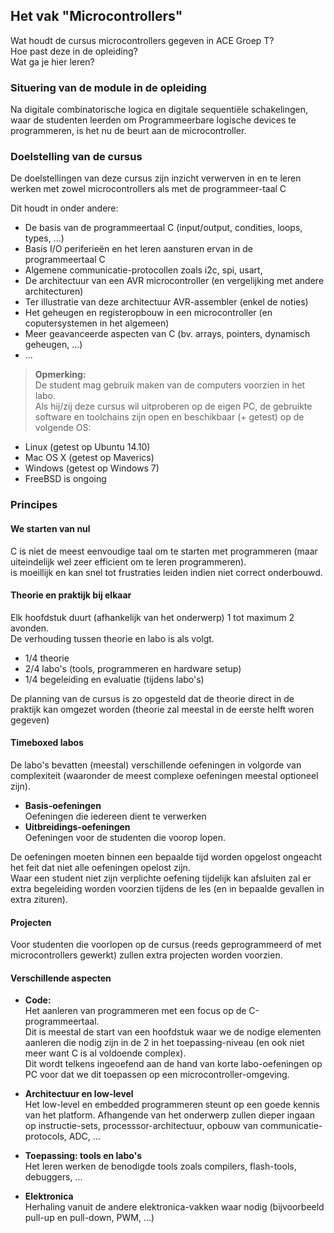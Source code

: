 ## Het vak "Microcontrollers"

Wat houdt de cursus microcontrollers gegeven in ACE Groep T?  
Hoe past deze in de opleiding?  
Wat ga je hier leren?  

### Situering van de module in de opleiding
Na digitale combinatorische logica en digitale sequentiële schakelingen, waar de studenten leerden om Programmeerbare logische devices te programmeren, is het nu de beurt aan de microcontroller.  

### Doelstelling van de cursus

De doelstellingen van deze cursus zijn inzicht verwerven in en te leren werken met zowel microcontrollers als met de programmeer-taal C  

Dit houdt in onder andere:

* De basis van de programmeertaal C (input/output, condities, loops, types, ...)
* Basis I/O periferieën en het leren aansturen ervan in de programmeertaal C
* Algemene communicatie-protocollen zoals i2c, spi, usart,
* De architectuur van een AVR microcontroller (en vergelijking met andere architecturen)
* Ter illustratie van deze architectuur AVR-assembler (enkel de noties)
* Het geheugen en registeropbouw in een microcontroller (en coputersystemen in het algemeen)
* Meer geavanceerde aspecten van C (bv. arrays, pointers, dynamisch geheugen, ...)
* ...


> **Opmerking:**  
> De student mag gebruik maken van de computers voorzien in het labo.  
Als hij/zij deze cursus wil uitproberen op de eigen PC, de gebruikte software en toolchains zijn open en beschikbaar (+ getest) op de volgende OS:
>
* Linux (getest op Ubuntu 14.10)
* Mac OS X (getest op Maverics)
* Windows (getest op Windows 7)
* FreeBSD is ongoing  


### Principes

#### We starten van nul  
C is niet de meest eenvoudige taal om te starten met programmeren (maar uiteindelijk wel zeer efficient om te leren programmeren).  
 is moeillijk en kan snel tot frustraties leiden indien niet correct onderbouwd.  

#### Theorie en praktijk bij elkaar
Elk hoofdstuk duurt (afhankelijk van het onderwerp) 1 tot maximum 2 avonden.  
De verhouding tussen theorie en labo is als volgt.

* 1/4 theorie
* 2/4 labo's (tools, programmeren en hardware setup)
* 1/4 begeleiding en evaluatie  (tijdens labo's)

De planning van de cursus is zo opgesteld dat de theorie direct in de praktijk kan omgezet worden (theorie zal meestal in de eerste helft woren gegeven)

#### Timeboxed labos  
De labo's bevatten (meestal) verschillende oefeningen in volgorde van complexiteit (waaronder de meest complexe oefeningen meestal optioneel zijn).  

* **Basis-oefeningen**  
Oefeningen die iedereen dient te verwerken
* **Uitbreidings-oefeningen**  
Oefeningen voor de studenten die voorop lopen.

De oefeningen moeten binnen een bepaalde tijd worden opgelost ongeacht het feit dat niet alle oefeningen opelost zijn.  
Waar een student niet zijn verplichte oefening tijdelijk kan afsluiten zal er extra begeleiding worden voorzien tijdens de les (en in bepaalde gevallen in extra zituren).

#### Projecten  
Voor studenten die voorlopen op de cursus (reeds geprogrammeerd of met microcontrollers gewerkt) zullen extra projecten worden voorzien.

#### Verschillende aspecten

* **Code:**  
Het aanleren van programmeren met een focus op de C-programmeertaal.  
Dit is meestal de start van een hoofdstuk waar we de nodige elementen aanleren die nodig zijn in de 2 in het toepassing-niveau (en ook niet meer want C is al voldoende complex).  
Dit wordt telkens ingeoefend aan de hand van korte labo-oefeningen op PC voor dat we dit toepassen op een microcontroller-omgeving.  

* **Architectuur en low-level**  
Het low-level en embedded programmeren steunt op een goede kennis van het platform.
Afhangende van het onderwerp zullen dieper ingaan op instructie-sets, processsor-architectuur, opbouw van communicatie-protocols, ADC, ...  

* **Toepassing: tools en labo's**  
Het leren werken de benodigde tools zoals compilers, flash-tools, debuggers,  ...

* **Elektronica**  
Herhaling vanuit de andere elektronica-vakken waar nodig (bijvoorbeeld pull-up en pull-down, PWM, ...)

